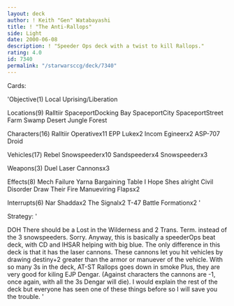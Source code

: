 ```yaml
---
layout: deck
author: ! Keith "Gen" Watabayashi
title: ! "The Anti-Rallops"
side: Light
date: 2000-06-08
description: ! "Speeder Ops deck with a twist to kill Rallops."
rating: 4.0
id: 7340
permalink: "/starwarsccg/deck/7340"
---
```

Cards: 

'Objective(1)
Local Uprising/Liberation

Locations(9)
Ralltiir
SpaceportDocking Bay
SpaceportCity
SpaceportStreet
Farm
Swamp
Desert
Jungle
Forest

Characters(16)
Ralltiir Operativex11
EPP Lukex2
Incom Egineerx2
ASP-707 Droid

Vehicles(17)
Rebel Snowspeederx10
Sandspeederx4
Snowspeederx3

Weapons(3)
Duel Laser Cannonsx3

Effects(8)
Mech Failure
Yarna
Bargaining Table
I Hope Shes alright
Civil Disorder
Draw Their Fire
Manueviring Flapsx2

Interrupts(6)
Nar Shaddax2
The Signalx2
T-47 Battle Formationx2 '

Strategy: '

DOH There should be a Lost in the Wilderness and 2 Trans. Term. instead of the 3 snowspeeders. Sorry. Anyway, this is basically a speederOps beat deck, with CD and IHSAR helping with big blue. The only difference in this deck is that it has the laser cannons. These cannons let you hit vehicles by drawing destiny+2 greater than the armor or manuever of the vehicle. With so many 3s in the deck, AT-ST Rallops goes down in smoke Plus, they are very good for kiling EJP Dengar. (Against characters the cannons are -1, once again, with all the 3s Dengar will die). I would explain the rest of the deck but everyone has seen one of these things before so I will save you the trouble. '
